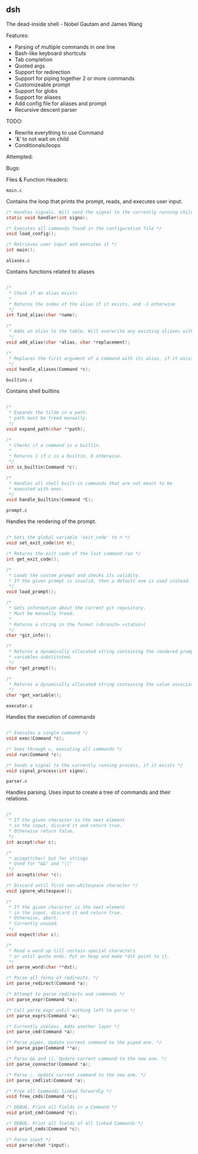 ## dsh

The dead-inside shell - Nobel Gautam and James Wang

Features:
* Parsing of multiple commands in one line
* Bash-like keyboard shortcuts
* Tab completion
* Quoted args
* Support for redirection
* Support for piping together 2 or more commands
* Customizeable prompt
* Support for globs
* Support for aliases
* Add config file for aliases and prompt
* Recursive descent parser

TODO:
* Rewrite everything to use Command
* '&' to not wait on child
* Conditionals/loops

Attempted:

Bugs:

Files & Function Headers:

`main.c`

Contains the loop that prints the prompt, reads, and executes user input.
```c
/* Handles signals. Will send the signal to the currently running child process, if it exists. */
static void handler(int signo);

/* Executes all commands found in the configuration file */
void load_config();

/* Retrieves user input and executes it */
int main();
```

`aliases.c`

Contains functions related to aliases
```c

/*
 * Check if an alias exists
 *
 * Returns the index of the alias if it exists, and -1 otherwise
 */
int find_alias(char *name);

/*
 * Adds an alias to the table. Will overwrite any existing aliases with the same name
 */
void add_alias(char *alias, char *replacement);

/*
 * Replaces the first argument of a command with its alias, if it exists.
 */
void handle_aliases(Command *c);
```

`builtins.c`

Contains shell builtins
```c

/*
 * Expands the tilde in a path.
 * path must be freed manually.
 */
void expand_path(char **path);

/*
 * Checks if a command is a builtin.
 *
 * Returns 1 if c is a builtin, 0 otherwise.
 */
int is_builtin(Command *c);

/*
 * Handles all shell built-in commands that are not meant to be
 * executed with exec.
 */
void handle_builtins(Command *C);
```

`prompt.c`

Handles the rendering of the prompt.
```c

/* Sets the global variable 'exit_code' to n */
void set_exit_code(int n);

/* Returns the exit code of the last command ran */
int get_exit_code();

/*
 * Loads the custom prompt and checks its validity.
 * If the given prompt is invalid, then a default one is used instead.
 */
void load_prompt();

/*
 * Gets information about the current git repository.
 * Must be manually freed.
 *
 * Returns a string in the format (<branch> <status>)
 */
char *git_info();

/*
 * Returns a dynamically allocated string containing the rendered prompt, with all
 * variables substituted.
 */
char *get_prompt();

/*
 * Returns a dynamically allocated string containing the value associated with a specific variable
 */
char *get_variable();
```

`executor.c`

Handles the execution of commands

```c

/* Executes a single command */
void exec(Command *c);

/* Goes through c, executing all commands */
void run(Command *c);

/* Sends a signal to the currently running process, if it exists */
void signal_process(int signo);
```

`parser.c`

Handles parsing. Uses input to create a tree of commands and their relations.

```c

/*
 * If the given character is the next element
 * in the input, discard it and return true.
 * Otherwise return false.
 */
int accept(char c);

/*
 * accept(char) but for strings
 * Used for "&&" and "||"
 */
int accepts(char *c);

/* Discard until first non-whitespace character */
void ignore_whitespace();

/*
 * If the given character is the next element
 * in the input, discard it and return true.
 * Otherwise, abort.
 * Currently unused.
 */
void expect(char c);

/*
 * Read a word up till certain special characters
 * or until quote ends. Put on heap and make *dst point to it.
 */
int parse_word(char **dst);

/* Parse all forms of redirects. */
int parse_redirect(Command *a);

/* Attempt to parse redirects and commands */
int parse_expr(Command *a);

/* Call parse_expr until nothing left to parse */
int parse_exprs(Command *a);

/* Currently useless. Adds another layer */
int parse_cmd(Command *a);

/* Parse pipes. Update current command to the piped one. */
int parse_pipe(Command **a);

/* Parse && and ||. Update current command to the new one. */
int parse_connector(Command *a);

/* Parse ;. Update current command to the new one. */
int parse_cmdlist(Command *a);

/* Free all Commands linked forwardly */
void free_cmds(Command *c);

/* DEBUG. Print all fields in a Command */
void print_cmd(Command *c);

/* DEBUG. Print all fields of all linked Commands */
void print_cmds(Command *c);

/* Parse input */
void parse(chat *input);
